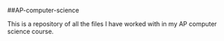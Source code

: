 ##AP-computer-science

This is a repository of all the files I have worked with in my AP computer science course.
